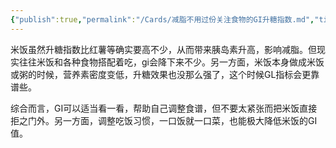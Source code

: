 ```yaml
---
{"publish":true,"permalink":"/Cards/减脂不用过份关注食物的GI升糖指数.md","title":"减脂不用过份关注食物的GI升糖指数","created":"2022-10-21","modified":"2023-03-14","cssclasses":""}
---
```



米饭虽然升糖指数比红薯等确实要高不少，从而带来胰岛素升高，影响减脂。但现实往往米饭和各种食物搭配着吃，gi会降下来不少。另一方面，米饭本身做成米饭或粥的时候，营养素密度变低，升糖效果也没那么强了，这个时候GL指标会更靠谱些。

综合而言，GI可以适当看一看，帮助自己调整食谱，但不要太紧张而把米饭直接拒之门外。另一方面，调整吃饭习惯，一口饭就一口菜，也能极大降低米饭的GI值。